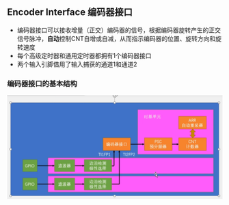 ## Encoder Interface 编码器接口
 
* 编码器接口可以接收增量（正交）编码器的信号，根据编码器旋转产生的正交信号脉冲，**自动**控制CNT自增或自减，从而指示编码器的位置、旋转方向和旋转速度
* 每个高级定时器和通用定时器都拥有1个编码器接口
* 两个输入引脚借用了输入捕获的通道1和通道2

### 编码器接口的基本结构
![](assets/TIM编码器接口/img-2023-03-26-23-20-01.png)